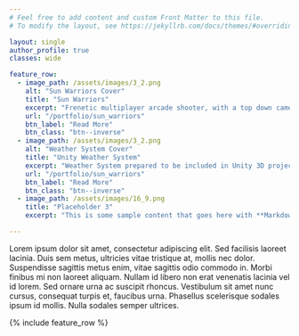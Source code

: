 ```yaml
---
# Feel free to add content and custom Front Matter to this file.
# To modify the layout, see https://jekyllrb.com/docs/themes/#overriding-theme-defaults

layout: single
author_profile: true
classes: wide

feature_row:
  - image_path: /assets/images/3_2.png
    alt: "Sun Warriors Cover"
    title: "Sun Warriors"
    excerpt: "Frenetic multiplayer arcade shooter, with a top down camera. Developed as an academic project at ESAT"
    url: "/portfolio/sun_warriors"
    btn_label: "Read More"
    btn_class: "btn--inverse"
  - image_path: /assets/images/3_2.png
    alt: "Weather System Cover"
    title: "Unity Weather System"
    excerpt: "Weather System prepared to be included in Unity 3D projects. Includes Day and Night Cycles, Seasonal changes and weather symulation"
    url: "/portfolio/sun_warriors"
    btn_label: "Read More"
    btn_class: "btn--inverse"
  - image_path: /assets/images/16_9.png
    title: "Placeholder 3"
    excerpt: "This is some sample content that goes here with **Markdown** formatting."

---
```


Lorem ipsum dolor sit amet, consectetur adipiscing elit. Sed facilisis laoreet lacinia. Duis sem metus, ultricies vitae tristique at, mollis nec dolor. Suspendisse sagittis metus enim, vitae sagittis odio commodo in. Morbi finibus mi non laoreet aliquam. Nullam id libero non erat venenatis lacinia vel id lorem. Sed ornare urna ac suscipit rhoncus. Vestibulum sit amet nunc cursus, consequat turpis et, faucibus urna. Phasellus scelerisque sodales ipsum id mollis. Nulla sodales semper ultrices.

{% include feature_row %}